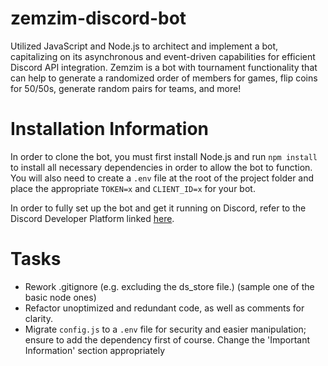 # zemzim-discord-bot

Utilized JavaScript and Node.js to architect and implement a bot, capitalizing on its asynchronous and event-driven capabilities for efficient Discord API integration. Zemzim is a bot with tournament functionality that can help to generate a randomized order of members for games, flip coins for 50/50s, generate random pairs for teams, and more!

# Installation Information

In order to clone the bot, you must first install Node.js and run `npm install` to install all necessary dependencies in order to allow the bot to function. You will also need to create a `.env` file at the root of the project folder and place the appropriate `TOKEN=x` and `CLIENT_ID=x` for your bot.

In order to fully set up the bot and get it running on Discord, refer to the Discord Developer Platform linked [here](https://discord.com/developers/docs/intro).

# Tasks

- Rework .gitignore (e.g. excluding the ds_store file.) (sample one of the basic node ones)
- Refactor unoptimized and redundant code, as well as comments for clarity.
- Migrate `config.js` to a `.env` file for security and easier manipulation; ensure to add the dependency first of course. Change the 'Important Information' section appropriately

